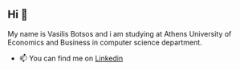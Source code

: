 
## Hi 👋 
My name is Vasilis Botsos and i am studying at Athens University of Economics and Business in computer science department.
- 📫 You can find me on [Linkedin](https://www.linkedin.com/in/vasilisbotsos/)
